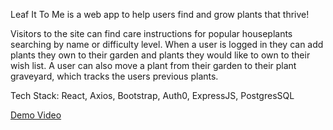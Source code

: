Leaf It To Me is a web app to help users find and grow plants that thrive!

Visitors to the site can find care instructions for popular houseplants searching by name or difficulty level. When a user is logged in they can add plants they own to their garden and plants they would like to own to their wish list. A user can also move a plant from their garden to their plant graveyard, which tracks the users previous plants.

Tech Stack: React, Axios, Bootstrap, Auth0, ExpressJS, PostgresSQL

[Demo Video](https://www.youtube.com/watch?v=hmaZnOoLF-c)

